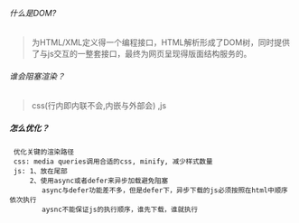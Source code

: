 ###### 什么是DOM?
> 为HTML/XML定义得一个编程接口，HTML解析形成了DOM树，同时提供了与js交互的一整套接口，最终为网页呈现得版面结构服务的。

###### 谁会阻塞渲染？
> css(行内即内联不会,内嵌与外部会) ,js

##### 怎么优化？

```
 优化关键的渲染路径
 css: media queries调用合适的css, minify, 减少样式数量
 js: 1、放在尾部
     2、使用async或者defer来异步加载避免阻塞
        async与defer功能差不多，但是defer下，异步下载的js必须按照在html中顺序依次执行
        aysnc不能保证js的执行顺序，谁先下载，谁就执行
```